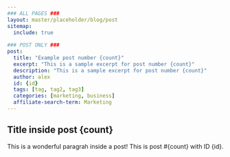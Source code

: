 ```yaml
---
### ALL PAGES ###
layout: master/placeholder/blog/post
sitemap:
  include: true
  
### POST ONLY ###
post:
  title: "Example post number {count}"
  excerpt: "This is a sample excerpt for post number {count}"
  description: "This is a sample excerpt for post number {count}"
  author: alex
  id: {id}
  tags: [tag, tag2, tag3]
  categories: [marketing, business]
  affiliate-search-term: Marketing
---
```


## Title inside post {count}
This is a wonderful paragrah inside a post! This is post #{count} with ID {id}.
